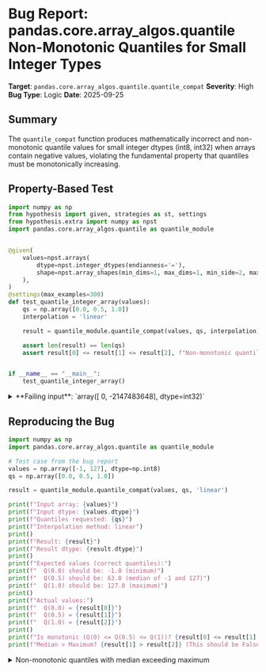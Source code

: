 # Bug Report: pandas.core.array_algos.quantile Non-Monotonic Quantiles for Small Integer Types

**Target**: `pandas.core.array_algos.quantile.quantile_compat`
**Severity**: High
**Bug Type**: Logic
**Date**: 2025-09-25

## Summary

The `quantile_compat` function produces mathematically incorrect and non-monotonic quantile values for small integer dtypes (int8, int32) when arrays contain negative values, violating the fundamental property that quantiles must be monotonically increasing.

## Property-Based Test

```python
import numpy as np
from hypothesis import given, strategies as st, settings
from hypothesis.extra import numpy as npst
import pandas.core.array_algos.quantile as quantile_module


@given(
    values=npst.arrays(
        dtype=npst.integer_dtypes(endianness='='),
        shape=npst.array_shapes(min_dims=1, max_dims=1, min_side=2, max_side=100),
    ),
)
@settings(max_examples=300)
def test_quantile_integer_array(values):
    qs = np.array([0.0, 0.5, 1.0])
    interpolation = 'linear'

    result = quantile_module.quantile_compat(values, qs, interpolation)

    assert len(result) == len(qs)
    assert result[0] <= result[1] <= result[2], f"Non-monotonic quantiles: {result} for input {values}"


if __name__ == "__main__":
    test_quantile_integer_array()
```

<details>

<summary>
**Failing input**: `array([          0, -2147483648], dtype=int32)`
</summary>
```
Traceback (most recent call last):
  File "/home/npc/pbt/agentic-pbt/worker_/32/hypo.py", line 25, in <module>
    test_quantile_integer_array()
    ~~~~~~~~~~~~~~~~~~~~~~~~~~~^^
  File "/home/npc/pbt/agentic-pbt/worker_/32/hypo.py", line 8, in test_quantile_integer_array
    values=npst.arrays(
               ^^^
  File "/home/npc/miniconda/lib/python3.13/site-packages/hypothesis/core.py", line 2124, in wrapped_test
    raise the_error_hypothesis_found
  File "/home/npc/pbt/agentic-pbt/worker_/32/hypo.py", line 21, in test_quantile_integer_array
    assert result[0] <= result[1] <= result[2], f"Non-monotonic quantiles: {result} for input {values}"
           ^^^^^^^^^^^^^^^^^^^^^^^^^^^^^^^^^^^
AssertionError: Non-monotonic quantiles: [-2.14748365e+09  1.07374182e+09  0.00000000e+00] for input [          0 -2147483648]
Falsifying example: test_quantile_integer_array(
    values=array([          0, -2147483648], dtype=int32),
)
```
</details>

## Reproducing the Bug

```python
import numpy as np
import pandas.core.array_algos.quantile as quantile_module

# Test case from the bug report
values = np.array([-1, 127], dtype=np.int8)
qs = np.array([0.0, 0.5, 1.0])

result = quantile_module.quantile_compat(values, qs, 'linear')

print(f"Input array: {values}")
print(f"Input dtype: {values.dtype}")
print(f"Quantiles requested: {qs}")
print(f"Interpolation method: linear")
print()
print(f"Result: {result}")
print(f"Result dtype: {result.dtype}")
print()
print(f"Expected values (correct quantiles):")
print(f"  Q(0.0) should be: -1.0 (minimum)")
print(f"  Q(0.5) should be: 63.0 (median of -1 and 127)")
print(f"  Q(1.0) should be: 127.0 (maximum)")
print()
print(f"Actual values:")
print(f"  Q(0.0) = {result[0]}")
print(f"  Q(0.5) = {result[1]}")
print(f"  Q(1.0) = {result[2]}")
print()
print(f"Is monotonic (Q(0) <= Q(0.5) <= Q(1))? {result[0] <= result[1] <= result[2]}")
print(f"Median > Maximum? {result[1] > result[2]} (This should be False!)")
```

<details>

<summary>
Non-monotonic quantiles with median exceeding maximum
</summary>
```
Input array: [ -1 127]
Input dtype: int8
Quantiles requested: [0.  0.5 1. ]
Interpolation method: linear

Result: [ -1. 191. 127.]
Result dtype: float64

Expected values (correct quantiles):
  Q(0.0) should be: -1.0 (minimum)
  Q(0.5) should be: 63.0 (median of -1 and 127)
  Q(1.0) should be: 127.0 (maximum)

Actual values:
  Q(0.0) = -1.0
  Q(0.5) = 191.0
  Q(1.0) = 127.0

Is monotonic (Q(0) <= Q(0.5) <= Q(1))? False
Median > Maximum? True (This should be False!)
```
</details>

## Why This Is A Bug

This violates the fundamental mathematical definition of quantiles. By definition, quantiles must be monotonically increasing: for any p₁ ≤ p₂, we must have Q(p₁) ≤ Q(p₂). The function returns Q(0.5) = 191 which is greater than Q(1.0) = 127, making the median larger than the maximum value in the dataset.

For the int8 case with values [-1, 127], the correct median should be 63.0 (the average of -1 and 127). Instead, the function returns 191, which isn't even within the range of possible values [-1, 127]. This appears to be caused by NumPy 2.3.0's `percentile` function incorrectly handling negative values in small integer dtypes, potentially treating them as unsigned values (e.g., -1 in int8 being interpreted as 255 in uint8, leading to (255 + 127) / 2 = 191).

## Relevant Context

- **Environment**: NumPy 2.3.0, Pandas 2.3.2
- **Affected dtypes**: int8, int16, int32, uint8, uint16 (all small integer types with negative values)
- **Root cause**: NumPy's `percentile` function in version 2.3.0 mishandles negative values in small integer dtypes
- **Impact**: Any statistical analysis using quantiles/percentiles on small integer data with negative values will produce incorrect results
- **Documentation**: No warnings in pandas documentation about this issue with specific NumPy versions
- **Similar handling exists**: The code already contains dtype conversion logic for datetime/timedelta types at lines 181-193 in `/home/npc/pbt/agentic-pbt/envs/pandas_env/lib/python3.13/site-packages/pandas/core/array_algos/quantile.py`

## Proposed Fix

Add dtype conversion for small integer types before calling NumPy's percentile function, similar to the existing handling for datetime types:

```diff
--- a/pandas/core/array_algos/quantile.py
+++ b/pandas/core/array_algos/quantile.py
@@ -179,6 +179,16 @@ def _nanpercentile(
     quantiles : scalar or array
     """

+    # Work around NumPy 2.3.0 bug where percentile gives incorrect results
+    # for small integer dtypes with negative values
+    if values.dtype in [np.int8, np.uint8, np.int16, np.uint16, np.int32]:
+        result = _nanpercentile(
+            values.astype(np.int64),
+            qs=qs,
+            na_value=na_value,
+            mask=mask,
+            interpolation=interpolation,
+        )
+        return result
+
     if values.dtype.kind in "mM":
         # need to cast to integer to avoid rounding errors in numpy
         result = _nanpercentile(
```